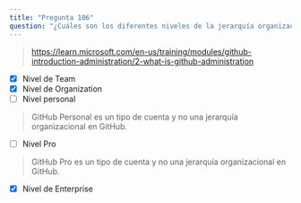 ```yaml
---
title: "Pregunta 106"
question: "¿Cuáles son los diferentes niveles de la jerarquía organizacional de GitHub? (Elige tres.)"
---
```


> https://learn.microsoft.com/en-us/training/modules/github-introduction-administration/2-what-is-github-administration
- [x] Nivel de Team
- [x] Nivel de Organization
- [ ] Nivel personal
> GitHub Personal es un tipo de cuenta y no una jerarquía organizacional en GitHub.
- [ ] Nivel Pro
> GitHub Pro es un tipo de cuenta y no una jerarquía organizacional en GitHub.
- [x] Nivel de Enterprise

